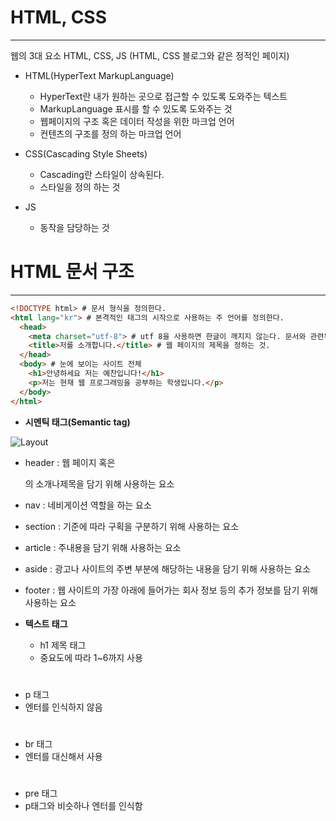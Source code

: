 # HTML, CSS

---

웹의 3대 요소 HTML, CSS, JS (HTML, CSS 블로그와 같은 정적인 페이지)

* HTML(HyperText MarkupLanguage)
  * HyperText란 내가 원하는 곳으로 접근할 수 있도록 도와주는 텍스트
  * MarkupLanguage 표시를 할 수 있도록 도와주는 것
  * 웹페이지의 구조 혹은 데이터 작성을 위한 마크업 언어
  * 컨텐츠의 구조를 정의 하는 마크업 언어

* CSS(Cascading Style Sheets)
  * Cascading란 스타일이 상속된다.
  * 스타일을 정의 하는 것

* JS
  * 동작을 담당하는 것
  


# HTML 문서 구조

---

~~~html
<!DOCTYPE html> # 문서 형식을 정의한다.
<html lang="kr"> # 본격적인 태그의 시작으로 사용하는 주 언어를 정의한다.
  <head>
    <meta charset="utf-8"> # utf 8을 사용하면 한글이 깨지지 않는다. 문서와 관련된 정보
    <title>저를 소개합니다.</title> # 웹 페이지의 제목을 정하는 것.
  </head>
  <body> # 눈에 보이는 사이트 전체
    <h1>안녕하세요 저는 예찬입니다!</h1>
    <p>저는 현재 웹 프로그래밍을 공부하는 학생입니다.</p>
  </body>
</html>
~~~
  
* **시멘틱 태그(Semantic tag)**

![Layout](https://user-images.githubusercontent.com/38044331/54613894-d75d1280-4a9e-11e9-8ae2-7952be849858.PNG)

  * header : 웹 페이지 혹은 <section>의 소개나제목을 담기 위해 사용하는 요소
  * nav : 네비게이션 역할을 하는 요소
  * section : 기준에 따라 구획을 구분하기 위해 사용하는 요소
  * article : 주내용을 담기 위해 사용하는 요소
  * aside : 광고나 사이트의 주변 부분에 해당하는 내용을 담기 위해 사용하는 요소
  * footer : 웹 사이트의 가장 아래에 들어가는 회사 정보 등의 추가 정보를 담기 위해 사용하는 요소
  
* **텍스트 태그**
  + h1 제목 태그
   + 중요도에 따라 1~6까지 사용  
#
  * p 태그 
   * 엔터를 인식하지 않음  
  #
  - br 태그 
   - 엔터를 대신해서 사용  
  #
  * pre 태그
   * p태그와 비슷하나 엔터를 인식함  
 # 
